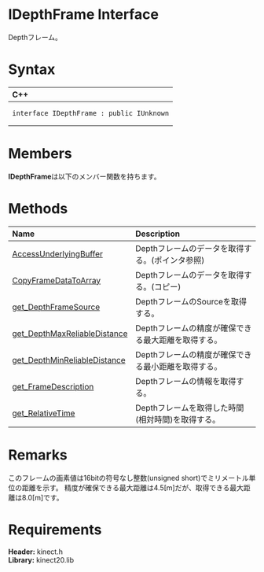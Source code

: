 IDepthFrame Interface  
=====================  

Depthフレーム。 <span id="syntaxSection"></span>

Syntax  
======  

<table>
<colgroup>
<col width="100%" />
</colgroup>
<thead>
<tr class="header">
<th align="left">C++</th>
</tr>
</thead>
<tbody>
<tr class="odd">
<td align="left"><pre><code>interface IDepthFrame : public IUnknown</code></pre></td>
</tr>
</tbody>
</table>

<span id="classMembersSection"></span>

Members  
=======  

**IDepthFrame**は以下のメンバー関数を持ちます。  

<span id="publicmethodsSection"></span>

Methods  
=======  

<table>
<colgroup>
<col width="30%" />
<col width="60%" />
</colgroup>
<thead>
<tr class="header">
<th align="left">Name</th>
<th align="left">Description</th>
</tr>
</thead>
<tbody>
<tr class="odd">
<td align="left"><a href="IDepthFrame_Interface/Methods/AccessUnderlyingBuffer.md">AccessUnderlyingBuffer</a></td>
<td align="left">Depthフレームのデータを取得する。(ポインタ参照)</td>
</tr>
<tr class="even">
<td align="left"><a href="IDepthFrame_Interface/Methods/CopyFrameDataToArray_Method.md">CopyFrameDataToArray</a></td>
<td align="left">Depthフレームのデータを取得する。(コピー)</td>
</tr>
<tr class="odd">
<td align="left"><a href="IDepthFrame_Interface/Methods/get_DepthFrameSource_Method.md">get_DepthFrameSource</a></td>
<td align="left">DepthフレームのSourceを取得する。</td>
</tr>
<tr class="even">
<td align="left"><a href="IDepthFrame_Interface/Methods/get_DepthMaxReliableDistance.md">get_DepthMaxReliableDistance</a></td>
<td align="left">Depthフレームの精度が確保できる最大距離を取得する。</td>
</tr>
<tr class="odd">
<td align="left"><a href="IDepthFrame_Interface/Methods/get_DepthMinReliableDistance.md">get_DepthMinReliableDistance</a></td>
<td align="left">Depthフレームの精度が確保できる最小距離を取得する。</td>
</tr>
<tr class="even">
<td align="left"><a href="IDepthFrame_Interface/Methods/get_FrameDescription_Method.md">get_FrameDescription</a></td>
<td align="left">Depthフレームの情報を取得する。</td>
</tr>
<tr class="odd">
<td align="left"><a href="IDepthFrame_Interface/Methods/get_RelativeTime_Method.md">get_RelativeTime</a></td>
<td align="left">Depthフレームを取得した時間(相対時間)を取得する。</td>
</tr>
</tbody>
</table>

<span id="remarks"></span>

Remarks  
=======  

このフレームの画素値は16bitの符号なし整数(unsigned short)でミリメートル単位の距離を示す。
精度が確保できる最大距離は4.5[m]だが、取得できる最大距離は8.0[m]です。  

<span id="requirements"></span>

Requirements  
============  

**Header:** kinect.h  
**Library:** kinect20.lib  



<!--Please do not edit the data in the comment block below.-->
<!--
TOCTitle : IDepthFrame Interface
RLTitle : IDepthFrame Interface
KeywordK : IDepthFrame interface, about
HelpPriority : 2
TopicType : apiref
KeywordF : IDepthFrame
KeywordF : Microsoft.Kinect.kinect.IDepthFrame
KeywordA : T:Microsoft.Kinect.kinect.IDepthFrame
AssetID : T:Microsoft.Kinect.kinect.IDepthFrame
Locale : en-us
CommunityContent : 1
APIType : Managed
APILocation : 
APIName : Microsoft.Kinect.kinect.IDepthFrame
TargetOS : Windows
TopicType : kbSyntax
DevLang : C++
DocSet : K4Wv2
ProjType : K4Wv2Proj
Technology : Kinect for Windows
Product : Kinect for Windows SDK v2
productversion : 20
-->
